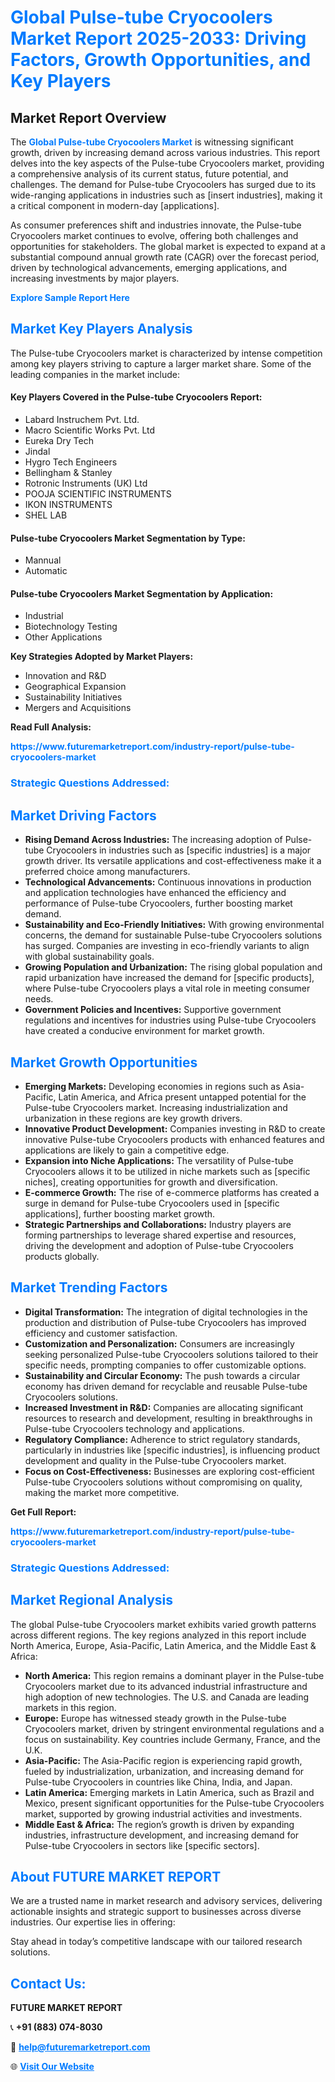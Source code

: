 <h1 style="color: #007BFF;">Global Pulse-tube Cryocoolers Market Report 2025-2033: Driving Factors, Growth Opportunities, and Key Players</h1>

<section id="overview">
<h2>Market Report Overview</h2>
<p>The <a href="https://www.futuremarketreport.com/industry-report/pulse-tube-cryocoolers-market" style="color: #007BFF; text-decoration: none;"><strong>Global Pulse-tube Cryocoolers Market</strong></a> is witnessing significant growth, driven by increasing demand across various industries. This report delves into the key aspects of the Pulse-tube Cryocoolers market, providing a comprehensive analysis of its current status, future potential, and challenges. The demand for Pulse-tube Cryocoolers has surged due to its wide-ranging applications in industries such as [insert industries], making it a critical component in modern-day [applications].</p>
<p>As consumer preferences shift and industries innovate, the Pulse-tube Cryocoolers market continues to evolve, offering both challenges and opportunities for stakeholders. The global market is expected to expand at a substantial compound annual growth rate (CAGR) over the forecast period, driven by technological advancements, emerging applications, and increasing investments by major players.</p>
</section>

<section id="overview">
<p><a href="https://www.futuremarketreport.com/request-sample/reportId=32051" style="color: #007BFF; text-decoration: none;"><strong>Explore Sample Report Here</strong></a></p>
</section>

<section id="key-players">
<h2 style="color: #007BFF;">Market Key Players Analysis</h2>
<p>The Pulse-tube Cryocoolers market is characterized by intense competition among key players striving to capture a larger market share. Some of the leading companies in the market include:</p>
<h4>Key Players Covered in the Pulse-tube Cryocoolers Report:</h4>
<ul><li>Labard Instruchem Pvt. Ltd.</li><li>Macro Scientific Works Pvt. Ltd</li><li>Eureka Dry Tech</li><li>Jindal</li><li>Hygro Tech Engineers</li><li>Bellingham &amp; Stanley</li><li>Rotronic Instruments (UK) Ltd</li><li>POOJA SCIENTIFIC INSTRUMENTS</li><li>IKON INSTRUMENTS</li><li>SHEL LAB</li></ul>
<h4>Pulse-tube Cryocoolers Market Segmentation by Type:</h4>
<ul><li>Mannual</li><li>Automatic</li></ul>

<h4>Pulse-tube Cryocoolers Market Segmentation by Application:</h4>
<ul><li>Industrial</li><li>Biotechnology Testing</li><li>Other Applications</li></ul>
<p><strong>Key Strategies Adopted by Market Players:</strong></p>
<ul>
<li>Innovation and R&D</li>
<li>Geographical Expansion</li>
<li>Sustainability Initiatives</li>
<li>Mergers and Acquisitions</li>
</ul>
</section>

<section>
<p><strong>Read Full Analysis: </strong></p><a href="https://www.futuremarketreport.com/industry-report/pulse-tube-cryocoolers-market" style="color: #007BFF; text-decoration: none;"><strong>https://www.futuremarketreport.com/industry-report/pulse-tube-cryocoolers-market</strong></a>
<h3 style="color: #007BFF;">Strategic Questions Addressed:</h3>
</section>

<section id="driving-factors">
<h2 style="color: #007BFF;">Market Driving Factors</h2>
<ul>
<li><strong>Rising Demand Across Industries:</strong> The increasing adoption of Pulse-tube Cryocoolers in industries such as [specific industries] is a major growth driver. Its versatile applications and cost-effectiveness make it a preferred choice among manufacturers.</li>
<li><strong>Technological Advancements:</strong> Continuous innovations in production and application technologies have enhanced the efficiency and performance of Pulse-tube Cryocoolers, further boosting market demand.</li>
<li><strong>Sustainability and Eco-Friendly Initiatives:</strong> With growing environmental concerns, the demand for sustainable Pulse-tube Cryocoolers solutions has surged. Companies are investing in eco-friendly variants to align with global sustainability goals.</li>
<li><strong>Growing Population and Urbanization:</strong> The rising global population and rapid urbanization have increased the demand for [specific products], where Pulse-tube Cryocoolers plays a vital role in meeting consumer needs.</li>
<li><strong>Government Policies and Incentives:</strong> Supportive government regulations and incentives for industries using Pulse-tube Cryocoolers have created a conducive environment for market growth.</li>
</ul>
</section>

<section id="growth-opportunities">
<h2 style="color: #007BFF;">Market Growth Opportunities</h2>
<ul>
<li><strong>Emerging Markets:</strong> Developing economies in regions such as Asia-Pacific, Latin America, and Africa present untapped potential for the Pulse-tube Cryocoolers market. Increasing industrialization and urbanization in these regions are key growth drivers.</li>
<li><strong>Innovative Product Development:</strong> Companies investing in R&D to create innovative Pulse-tube Cryocoolers products with enhanced features and applications are likely to gain a competitive edge.</li>
<li><strong>Expansion into Niche Applications:</strong> The versatility of Pulse-tube Cryocoolers allows it to be utilized in niche markets such as [specific niches], creating opportunities for growth and diversification.</li>
<li><strong>E-commerce Growth:</strong> The rise of e-commerce platforms has created a surge in demand for Pulse-tube Cryocoolers used in [specific applications], further boosting market growth.</li>
<li><strong>Strategic Partnerships and Collaborations:</strong> Industry players are forming partnerships to leverage shared expertise and resources, driving the development and adoption of Pulse-tube Cryocoolers products globally.</li>
</ul>
</section>

<section id="trending-factors">
<h2 style="color: #007BFF;">Market Trending Factors</h2>
<ul>
<li><strong>Digital Transformation:</strong> The integration of digital technologies in the production and distribution of Pulse-tube Cryocoolers has improved efficiency and customer satisfaction.</li>
<li><strong>Customization and Personalization:</strong> Consumers are increasingly seeking personalized Pulse-tube Cryocoolers solutions tailored to their specific needs, prompting companies to offer customizable options.</li>
<li><strong>Sustainability and Circular Economy:</strong> The push towards a circular economy has driven demand for recyclable and reusable Pulse-tube Cryocoolers solutions.</li>
<li><strong>Increased Investment in R&D:</strong> Companies are allocating significant resources to research and development, resulting in breakthroughs in Pulse-tube Cryocoolers technology and applications.</li>
<li><strong>Regulatory Compliance:</strong> Adherence to strict regulatory standards, particularly in industries like [specific industries], is influencing product development and quality in the Pulse-tube Cryocoolers market.</li>
<li><strong>Focus on Cost-Effectiveness:</strong> Businesses are exploring cost-efficient Pulse-tube Cryocoolers solutions without compromising on quality, making the market more competitive.</li>
</ul>
</section>

<section>
<p><strong>Get Full Report: </strong></p><a href="https://www.futuremarketreport.com/industry-report/pulse-tube-cryocoolers-market" style="color: #007BFF; text-decoration: none;"><strong>https://www.futuremarketreport.com/industry-report/pulse-tube-cryocoolers-market</strong></a>
<h3 style="color: #007BFF;">Strategic Questions Addressed:</h3>
</section>


<section id="regional-analysis">
<h2 style="color: #007BFF;">Market Regional Analysis</h2>
<p>The global Pulse-tube Cryocoolers market exhibits varied growth patterns across different regions. The key regions analyzed in this report include North America, Europe, Asia-Pacific, Latin America, and the Middle East & Africa:</p>
<ul>
<li><strong>North America:</strong> This region remains a dominant player in the Pulse-tube Cryocoolers market due to its advanced industrial infrastructure and high adoption of new technologies. The U.S. and Canada are leading markets in this region.</li>
<li><strong>Europe:</strong> Europe has witnessed steady growth in the Pulse-tube Cryocoolers market, driven by stringent environmental regulations and a focus on sustainability. Key countries include Germany, France, and the U.K.</li>
<li><strong>Asia-Pacific:</strong> The Asia-Pacific region is experiencing rapid growth, fueled by industrialization, urbanization, and increasing demand for Pulse-tube Cryocoolers in countries like China, India, and Japan.</li>
<li><strong>Latin America:</strong> Emerging markets in Latin America, such as Brazil and Mexico, present significant opportunities for the Pulse-tube Cryocoolers market, supported by growing industrial activities and investments.</li>
<li><strong>Middle East & Africa:</strong> The region’s growth is driven by expanding industries, infrastructure development, and increasing demand for Pulse-tube Cryocoolers in sectors like [specific sectors].</li>
</ul>
</section>

<footer>
<h2 style="color: #007BFF;">About FUTURE MARKET REPORT</h2>
<p>We are a trusted name in market research and advisory services, delivering actionable insights and strategic support to businesses across diverse industries. Our expertise lies in offering:</p>

<p>Stay ahead in today’s competitive landscape with our tailored research solutions.</p>

<h2 style="color: #007BFF;">Contact Us:</h2>
<p><strong>FUTURE MARKET REPORT</strong></p>
<p>📞 <strong>+91 (883) 074-8030</strong></p>
<p>📧 <strong><a href="mailto:help@futuremarketreport.com" style="color: #007BFF;">help@futuremarketreport.com</a></strong></p>
<p>🌐 <strong><a href="https://www.futuremarketreport.com/" style="color: #007BFF;">Visit Our Website</a></strong></p>
</footer>